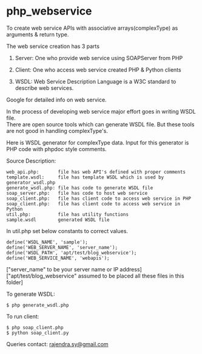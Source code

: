 php_webservice
==============
To create web service APIs with associative arrays(complexType) as arguments & return type. 

The web service creation has 3 parts

1. Server:
    One who provide web service using SOAPServer from PHP   

2. Client:
    One who access web service created PHP & Python clients

3. WSDL:
    Web Service Description Language is a W3C standard to describe web services.

Google for detailed info on web service.

In the process of developing web service major effort goes in writing WSDL file.  
There are open source tools which can generate WSDL file. But these tools are not good in handling complexType's.

Here is WSDL generator for complexType data. Input for this generator is PHP code with phpdoc style comments.

Source Description:

    web_api.php:       file has web API's defined with proper comments  
    template.wsdl:     file has template WSDL which is used by generator_wsdl.php  
    generate_wsdl.php: file has code to generate WSDL file  
    soap_server.php:   file has code to host web service  
    soap_client.php:   file has client code to access web service in PHP  
    soap_client.php:   file has client code to access web service in Python  
    util.php:          file has utility functions
    sample.wsdl        generated WSDL file
  

In util.php set below constants to correct values.

    define('WSDL_NAME', 'sample');
    define('WEB_SERVER_NAME', 'server_name');
    define('WSDL_PATH', 'apt/test/blog_webservice');
    define('WEB_SERVICE_NAME', 'webapis');

["server_name" to be your server name or IP address]
["apt/test/blog_webservice" assumed to be placed all these files in this folder]

To generate WSDL:

    $ php generate_wsdl.php

To run client:

    $ php soap_client.php
    $ python soap_client.py

Queries contact: rajendra.sy@gmail.com
